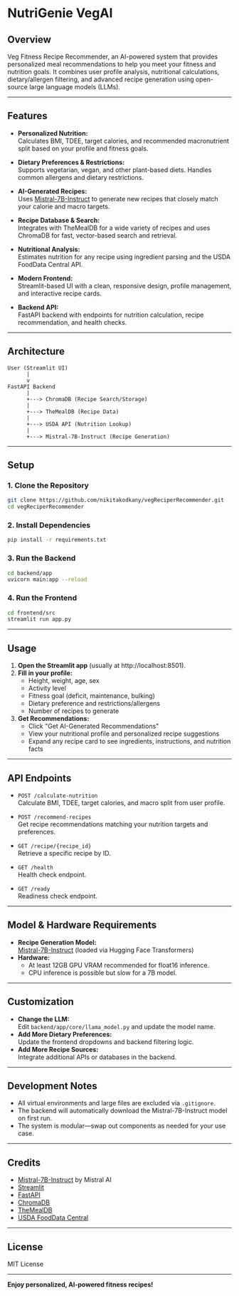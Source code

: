 # NutriGenie VegAI

## Overview

Veg Fitness Recipe Recommender, an AI-powered system that provides personalized meal recommendations to help you meet your fitness and nutrition goals. It combines user profile analysis, nutritional calculations, dietary/allergen filtering, and advanced recipe generation using open-source large language models (LLMs).

---

## Features

- **Personalized Nutrition:**  
  Calculates BMI, TDEE, target calories, and recommended macronutrient split based on your profile and fitness goals.

- **Dietary Preferences & Restrictions:**  
  Supports vegetarian, vegan, and other plant-based diets. Handles common allergens and dietary restrictions.

- **AI-Generated Recipes:**  
  Uses [Mistral-7B-Instruct](https://huggingface.co/mistralai/Mistral-7B-Instruct-v0.2) to generate new recipes that closely match your calorie and macro targets.

- **Recipe Database & Search:**  
  Integrates with TheMealDB for a wide variety of recipes and uses ChromaDB for fast, vector-based search and retrieval.

- **Nutritional Analysis:**  
  Estimates nutrition for any recipe using ingredient parsing and the USDA FoodData Central API.

- **Modern Frontend:**  
  Streamlit-based UI with a clean, responsive design, profile management, and interactive recipe cards.

- **Backend API:**  
  FastAPI backend with endpoints for nutrition calculation, recipe recommendation, and health checks.

---

## Architecture

```
User (Streamlit UI)
      |
      v
FastAPI Backend
      |
      +---> ChromaDB (Recipe Search/Storage)
      |
      +---> TheMealDB (Recipe Data)
      |
      +---> USDA API (Nutrition Lookup)
      |
      +---> Mistral-7B-Instruct (Recipe Generation)
```

---

## Setup

### 1. Clone the Repository

```sh
git clone https://github.com/nikitakodkany/vegReciperRecommender.git
cd vegReciperRecommender
```

### 2. Install Dependencies

```sh
pip install -r requirements.txt
```

### 3. Run the Backend

```sh
cd backend/app
uvicorn main:app --reload
```

### 4. Run the Frontend

```sh
cd frontend/src
streamlit run app.py
```

---

## Usage

1. **Open the Streamlit app** (usually at http://localhost:8501).
2. **Fill in your profile:**  
   - Height, weight, age, sex  
   - Activity level  
   - Fitness goal (deficit, maintenance, bulking)  
   - Dietary preference and restrictions/allergens  
   - Number of recipes to generate
3. **Get Recommendations:**  
   - Click "Get AI-Generated Recommendations"
   - View your nutritional profile and personalized recipe suggestions
   - Expand any recipe card to see ingredients, instructions, and nutrition facts

---

## API Endpoints

- `POST /calculate-nutrition`  
  Calculate BMI, TDEE, target calories, and macro split from user profile.

- `POST /recommend-recipes`  
  Get recipe recommendations matching your nutrition targets and preferences.

- `GET /recipe/{recipe_id}`  
  Retrieve a specific recipe by ID.

- `GET /health`  
  Health check endpoint.

- `GET /ready`  
  Readiness check endpoint.

---

## Model & Hardware Requirements

- **Recipe Generation Model:**  
  [Mistral-7B-Instruct](https://huggingface.co/mistralai/Mistral-7B-Instruct-v0.2) (loaded via Hugging Face Transformers)
- **Hardware:**  
  - At least 12GB GPU VRAM recommended for float16 inference.
  - CPU inference is possible but slow for a 7B model.

---

## Customization

- **Change the LLM:**  
  Edit `backend/app/core/llama_model.py` and update the model name.
- **Add More Dietary Preferences:**  
  Update the frontend dropdowns and backend filtering logic.
- **Add More Recipe Sources:**  
  Integrate additional APIs or databases in the backend.

---

## Development Notes

- All virtual environments and large files are excluded via `.gitignore`.
- The backend will automatically download the Mistral-7B-Instruct model on first run.
- The system is modular—swap out components as needed for your use case.

---

## Credits

- [Mistral-7B-Instruct](https://huggingface.co/mistralai/Mistral-7B-Instruct-v0.2) by Mistral AI
- [Streamlit](https://streamlit.io/)
- [FastAPI](https://fastapi.tiangolo.com/)
- [ChromaDB](https://www.trychroma.com/)
- [TheMealDB](https://www.themealdb.com/)
- [USDA FoodData Central](https://fdc.nal.usda.gov/)

---

## License

MIT License

---

**Enjoy personalized, AI-powered fitness recipes!** 
